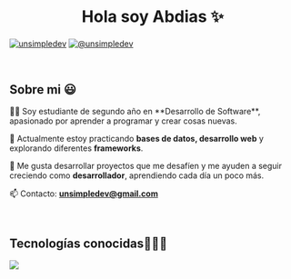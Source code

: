 <h1 align="center">Hola soy Abdias ✨ </h1> 

<p align="left">
<a href="www.linkedin.com/in/abdias-mamani-quiroga" target="blank"><img align="center" src="https://img.shields.io/badge/LinkedIn-0077B5?style=for-the-badge&logo=linkedin&logoColor=white" alt="unsimpledev"/></a>
<a href = "mamaniquirogaabdias@gmail.com" target="blank"><img align="center" src="https://img.shields.io/badge/Gmail-D14836?style=for-the-badge&logo=gmail&logoColor=white" alt="@unsimpledev"  /></a>
</p>

<br>
<h2>Sobre mi 😃</h2>
<!--Intro start-->

<p align="left">
👨‍💻 Soy estudiante de segundo año en **Desarrollo de Software**, apasionado por aprender a programar y crear cosas nuevas.  

💾 Actualmente estoy practicando **bases de datos, desarrollo web** y explorando diferentes **frameworks**.  

🚀 Me gusta desarrollar proyectos que me desafíen y me ayuden a seguir creciendo como **desarrollador**, aprendiendo cada día un poco más.  

📫 Contacto: **unsimpledev@gmail.com**
  </p>
<br>
<h2 >Tecnologías conocidas👨🏻‍💻</h2>
<!--tech stack icons-->
<p align="left">
  <a href="https://skillicons.dev">
    <img src="https://skillicons.dev/icons?i=css,html,js,mysql,sqlite,git,github,linux,django" />
  </a>
</p>
<br>
